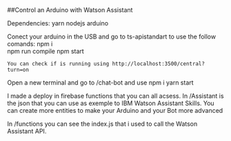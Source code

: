 ##Control an Arduino with Watson Assistant

Dependencies:
    yarn
    nodejs
    arduino

Conect your arduino in the USB and go to ts-apistandart to use the follow comands:
    npm i<br>
    npm run compile
    npm start

    You can check if is running using http://localhost:3500/central?turn=on

Open a new terminal and go to /chat-bot and use
    npm i
    yarn start


I made a deploy in firebase functions that you can all acsess. In /Assistant is the json that you can use as exemple to IBM Watson Assistant Skills. You can create more entities to make your Arduino and your Bot more advanced

In /functions you can see the index.js that i used to call the Watson Assistant API.
